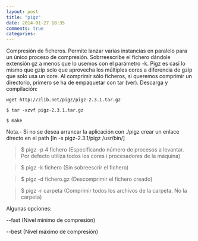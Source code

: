 ```yaml
---
layout: post
title: "pigz"
date: 2014-01-27 18:35
comments: true
categories: 
---
```

Compresión de ficheros. Permite lanzar varias instancias en paralelo para un único proceso de compresión. Sobrreescribe el fichero dándole extensión gz a menos que lo usemos con el parámetro -k. Pigz es casi lo mismo que gzip solo que aprovecha los múltiples cores a diferencia de gzip que solo usa un core. Al comprimir sólo ficheros, si queremos comprimir un directorio, primero se ha de empaquetar con tar (ver). Descarga y compilación:

	wget http://zlib.net/pigz/pigz-2.3.1.tar.gz

	$ tar -xzvf pigz-2.3.1.tar.gz

	$ make

Nota.- Si no se desea arrancar la aplicación con ./pigz crear un enlace directo en el path [ln -s pigz-2.3.1/pigz /usr/bin/]

>$ pigz -p 4 fichero (Especificando número de procesos a levantar. Por defecto utiliza todos los cores i procesadores de la máquina)

>$ pigz -k fichero (Sin sobreescrir el fichero)

>$ pigz -d fichero.gz (Descomprimir el fichero creado)

>$ pigz -r carpeta (Comprimir todos los archivos de la carpeta. No la carpeta)

Algunas opciones:

--fast (Nivel mínimo de compresión)

--best (Nivel máximo de compresión)

